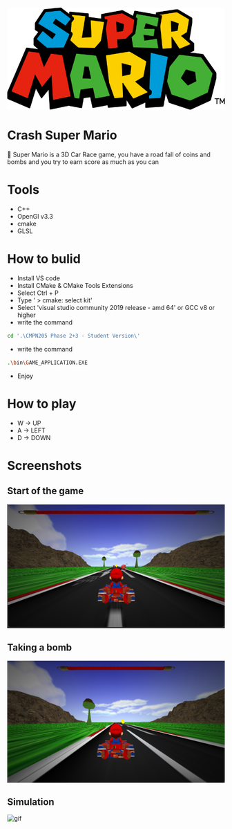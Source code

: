 ![image](Screenshots/Mario_Series_Logo.svg.png)
# Crash Super Mario
🚗 Super Mario is a 3D Car Race game, you have a road fall of coins and bombs and you try to earn score as much as you can

# Tools
- C++
- OpenGl v3.3
- cmake
- GLSL

# How to bulid
- Install VS code
- Install CMake & CMake Tools Extensions
- Select Ctrl + P
- Type ' > cmake: select kit'
- Select 'visual studio community 2019 release - amd 64' or
GCC v8 or higher
- write the command 
```bash 
cd '.\CMPN205 Phase 2+3 - Student Version\' 
```
- write the command 
```bash 
.\bin\GAME_APPLICATION.EXE 
```
- Enjoy
# How to play
- W -> UP
- A -> LEFT
- D -> DOWN
# Screenshots
## Start of the game
![start](Screenshots/Screenshot1.png)
## Taking a bomb
![bomb](Screenshots/Screenshot2.png)
## Simulation
![gif](Screenshots/gif.gif)
